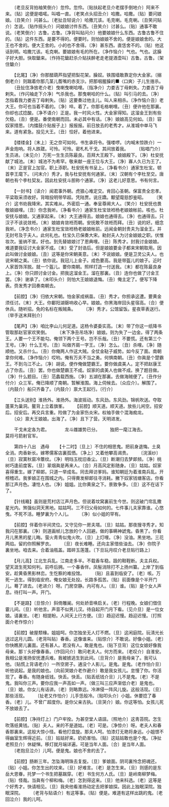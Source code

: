 <!-- { "loadSidebar": true } -->
　　〔老旦反背拍袖笑倒介〕忽伶。忽伶。〔贴扶起老旦介老摆手倒地介〕阿来不来。〔贴〕这便是唱喏。叫唱一直。〔老笑点头招丑介〕哈撒。哈撒。〔贴〕要问娘娘。〔丑笑介〕问甚么。〔老扯丑轻说介〕哈撒兀该。毛克喇。毛克喇。〔丑笑问贴介〕怎说。〔贴作摇头介〕问娘娘讨件东西。〔丑笑介〕讨甚么。〔贴〕通事不敢说。〔老笑倒介〕古鲁。古鲁。〔净背叫贴问介〕他要娘娘什么东西。古鲁古鲁不住的。〔贴〕这件东西。是要不得的。便要时。则怕娘娘不舍的。便是娘娘舍的。大王也不舍的。便大王舍的。小的也不舍得。〔净〕甚东西。直恁舍不的。〔贴〕他这话到明。哈撒兀该。毛克喇。要娘娘有毛的所在。〔净作恼介〕气也。气也。这臊子好大胆。快取鎗来。〔作持花鎗赶杀介贴扶醉老走老提酒壶叫〕古鲁。古鲁。〔架住鎗介〕 

　　【北尾】〔净〕你那醋葫芦指望把梨花架。臊奴。铁围墙敢靠定你大金家。〔搦倒老介〕则踹着你那几茎儿薝嘴的赤支沙。把那咽腥臊的■〈口爽〉子儿生揢杀。 
　　〔丑扯住净放老介老〕曳喇曳喇哈哩。〔指净介〕力娄吉丁母剌失。力娄吉丁母剌失。〔作闪袖走下介净〕气杀我也。那曳喇哈的什么。〔贴〕叫引马的去。〔净〕怎指着我力娄吉丁母剌失。〔贴〕这要奏过他主儿。叫人来相杀。〔净作恼介丑〕老大王。你可也当着不着的。〔净〕啐。着了。你那毛格喇哩。〔丑〕便许他在那裏。你却也忒捻酸。〔净不语介〕正是。我一时风火性。大金家得知。这溜金王到有些欠稳。〔丑〕便是。番使南朝而回。未必其中有话。〔净〕娘娘高见何如。〔丑〕容奴家措思。〔内擂鼓介贴报子上〕报报报。前日放去的老秀才。从淮城中单马飞来。道有紧急。投见大王。〔丑〕恰好。着他进来。 

　　【缕缕金】〔末上〕无之奈可如何。书生承将令。强喽啰。〔内喊末惊跌介〕一声金炮响。将人跌蹉。可怜。可怜。密札札干戈。其间放着我。 
　　〔贴唱门介〕生员进。〔末见介〕万死一生生员陈最良。百拜大王殿下。娘娘殿下。〔净〕杜安抚献了城池。〔末〕城池不为希罕。敬来献一座王位与大王。〔净〕寡人久已为王了。〔末〕正是官上加官。职上添职。杜安抚有书呈上。〔净看书介〕通家生杜宝。顿首李王麾下。〔问末介〕秀才。我与杜安抚有何通家。〔末〕汉朝有个李杜至交。唐朝也有个李杜契友。因此杜安抚斗胆称个通家。〔净〕这老儿好意思。书有何言。 

　　【一封书】〔读介〕闻君事外朝。虎狼心难定交。肯回心圣朝。保富贵全忠孝。平梁取采须收好。背暗投明带早超。凭陆贾。说庄蹻。颙望麾慈卽鉴昭。 
　　〔笑介〕这书劝我降宋。其实难从。外密启一通。奉呈尊阃大人。〔笑介〕杜安抚也畏敬娘娘哩。〔丑〕你念我听。〔净看书介〕通家生杜宝敛袵杨老娘娘帐前。咳也。杜安抚与娘娘。又通家起来。〔末〕大王通得去。娘娘也通得去。〔净〕也通得去。只汉子不该说敛袵。〔末〕娘娘肯敛袵而朝。安抚敢不敛袵而拜。〔丑〕说的好。细念我听。〔净念书介〕通家生杜宝敛袵杨老娘娘帐前。远闻金朝封贵夫为溜金王。并无封号及于夫人。此何礼也。杜宝久已保奏大宋。勑封夫人为讨金娘娘之职。伏惟妆次。鉴纳不宣。好也。到先替娘娘讨了恩典哩。〔丑〕陈秀才。封我讨金娘娘。难道要我征讨大金家不成。〔末〕受了封诰后。但是娘娘要金子都来宋朝取用。因此叫做讨金娘娘。〔丑〕这等是你宋朝美意。〔末〕不说娘娘。便是卫灵公夫人。也说宋朝之美。〔丑〕依你说。我冠儿上金子。成色要高。我是带盔儿的娘子。近时人家首饰浑脱。就一个盔儿。要你南朝。照样打造一付送我。〔末〕都在陈最良身上。〔净〕你只顾讨金讨金。把我这溜金王。溜在那裏。〔丑〕连你也做了讨金王罢。〔净〕谢承了。〔末叩头介〕则怕大王娘娘退悔。〔丑〕俺主定了。便写下降表。赍发秀才回奏南朝去。 

　　【前腔】〔净〕归依大宋朝。怕金家成祸苗。〔丑〕秀才。你担承这遭。要黄金须任讨。〔末〕大王。你鄱阳湖磬响收心早。娘娘。你黑海岸回头星宿高。〔合〕便休兵。随听招。免的名标在叛贼条。 
　　〔净〕秀才。公馆留饭。星夜草表送行。〔举手送末拜别介〕 

　　【尾声】〔净〕咱比李山儿何足道。这杨令婆委实高。〔末〕带了你这一纸降书管取那赵官家欢笑倒。 
　　〔末下净丑吊场净〕娘娘。则为失了一边金。得了两条王。人要一个王不能勾。俺领下两个王号。岂不乐哉。〔丑〕不要慌。还有第三个王号。〔净〕什么王号。〔丑〕叫做齐肩一字王。〔净〕怎么。〔丑〕杀哩。〔净〕随顺他。又杀什么。〔丑〕你俺两人作这大贼。全仗金鞑子威势。如今反了面。南朝拿你何难。〔净作恼介〕哎哟。俺有万夫不当之勇。何惧南朝。〔丑〕你眞是个楚霸王。不到乌江不止。〔净〕胡说。便作俺做楚霸王。要你做虞美人。定不把赵康王占了你去。〔丑〕罢。你也做楚霸王不成。奴家的虞美人也做不成。换了题目做。〔净〕什么题目。〔丑〕范蠡载西施。〔净〕五湖在那裏。去做海贼便了。〔丑作分付介〕众三军。俺已降顺了南朝。暂解淮围。海上伺候去。〔众应介〕。解围了。〔内鼓介〕船只齐备了。〔内鼓介〕禀大王起行。〔行介〕 

　　【江头送别】淮扬外。淮扬外。海波摇动。东风劲。东风劲。锦帆吹送。夺取蓬莱为巢洞。鳌背上立着旗峯。 
　　【前腔】顺天道。顺天道。放些儿闲空。招安后。招安后。再交兵言重。险做了为金家伤炎宋。权袖手做个混海痴龙。 
　　〔众〕禀大王娘娘。出海了。〔净〕且下了营。天明进发。 

　　干戈未定各为君。　　　　龙斗雌雄势已分。 
　　独把一麾江海去。　　　　莫将弓箭射官军。 

　　第四十八出　遇母 
　　【十二时】〔旦上〕不住的相思鬼。把前身退悔。土臭全消。肉香新长。嫁寒儒客店裏孤恓。〔净上〕又着他攀高谒贵。 
　　〔浣溪纱〕〔旦〕寂寞秋窗冷簟纹。〔净〕明珰玉枕旧香尘。〔旦〕断潮归去梦郞频。〔净〕桃树巧逢前度客。〔旦〕翠烟眞是再来人。〔合〕月高风定影随身。〔旦〕姑姑。奴家喜得重生。嫁了柳郞。只道一举成名。同去拜访爹妈。谁知朝廷为着淮南兵乱。开榜稽迟。我爹娘正在围城之内。只得賷发柳郞往寻消耗。撇下奴家钱塘客店。你看那江声月色。凄怆人也。〔净〕姐姐。比你黄泉之下。景致争多。〔旦〕这不在话下了。 

　　【针线箱】虽则是荒村店江声月色。但说着坟窝裏前生今世。则这破门帘乱撒星光内。煞强似洞天黑地。姑姑呵。三不归父母如何的。七件事儿夫家靠谁。心悠曳。不死不活。睡梦裏为个人儿。 
　　〔净〕似小姐的罕有。 

　　【前腔】伴着你半间灵位。又守见你一房夫壻。〔旦〕姑姑。那夜搜寻秀才。知我闪在那裏。〔净〕则道画帧儿怎放的个人回避。做的事瞒神諕鬼。昏黑了。你看月儿黑黑的星儿晦。萤火靑靑似鬼火吹。〔旦〕上灯哩。〔净〕没油。黑坐地。三花两焰。留的你照解罗衣。 
　　〔旦〕夜长难睡。还向主家借些油去。〔净〕你院子裏坐地。咱去来。合着油甁盖。踏碎玉莲蓬。〔下旦玩月叹介老旦贴行路上〕 

　　【月儿高】江北生兵乱。江南走多半。不载香车稳。趿的鞋鞓断。夫主兵权。望天涯生死知何判。前呼后拥。一个春香伴。凤髻消除打不上扬州纂。上岸了到临安。趁黄昏黑影林峦。生忔察的难投馆。 
　　〔贴〕且喜到临安了。〔老〕咳。万死一逃生。得到临安府。俺女娘无处投。长路多孤苦。〔贴〕前面像是个半开门儿。蓦了进去。〔老进介〕呀。门房空静。内可有人。〔旦〕谁。〔贴〕是个女人声息。待打叫一声。开门。 

　　【不是路】〔旦惊介〕斜倚雕阑。何处娇音唤启关。〔老〕行程晚。女娘们借住霎儿间。〔旦〕听他言。声音不似男儿汉。待自起开门月下看。〔见介旦〕是一位女娘。请裏坐。〔老〕相提盼。人间天上行方便。〔旦〕趋迎迟慢。趋迎迟慢。〔打照面介老作惊介〕 

　　【前腔】破屋颓椽。姐姐呵。你怎独坐无人灯不燃。〔旦〕这闲庭院。玩淸光长送过这月儿圆。〔老背叫贴〕春香。这像谁来。〔贴惊介〕不敢说。好像小姐。〔老〕你快瞧房儿裏面。还有甚人。若没有人。敢是鬼也。〔贴下旦背〕这位女娘好像我母亲。那丫头好像春香。〔作回问介〕敢问老夫人。何方而来。〔老叹介〕自淮安。我相公是淮扬安抚遭兵难。我被掳逃生到此间。〔旦背介〕是我母亲了。我可认他。〔贴慌上背语老介〕一所空房子。通没个人影儿。是鬼。是鬼。〔老作怕介旦〕听他说起。是我的娘也。〔向前哭娘介老作避介〕敢是我女孩儿。怠慢了你。你活现了。春香。有随身纸钱。快丢。快丢。〔贴丢纸钱介旦〕儿不是鬼。〔老〕不是鬼。我叫你三声。要你应我一声高如一声。〔做三叫三应声渐低介老〕是鬼也。〔旦〕娘。你女儿有话讲。〔老〕则略靠远。冷淋侵一阵风儿旋。这般活现。〔旦〕那些活现。 
　　〔扯老又作怕介〕儿手恁般冷。〔贴叩头介〕小姐。休要捻了春香。〔老〕儿。不曾广超度你。是你父亲古执。〔旦哭介〕娘。你这等怕。女孩儿死不放娘去了。 

　　【前腔】〔净持灯上〕门户牢拴。为甚空堂人语諠。〔照地介〕这靑苔院。怎生吹落纸黄钱。〔贴〕夫人。来的不是道姑。〔老〕可是。〔净惊介〕呀。老夫人和春香那裏来。这般大惊小怪。看他打盘旋。那夫人呵。怕漆灯无艳将身远。小姐恨不得幽室生辉得近前。〔旦〕姑姑好来。奶奶害怕。〔贴〕这姑姑敢也是个鬼。〔净扯老照旦介〕休疑惮。移灯就月端详遍。可是当年人面。〔合〕是当年人面。 
　　〔老抱旦泣介〕儿呵。便是鬼。娘也不舍的去了。 

　　【前腔】肠断三年。怎坠海明珠去复旋。〔旦〕爹娘面。阴司裏怜念把魂还。〔贴〕小姐。你怎生出的坟来。〔旦〕好难言。〔老〕是怎生来。〔旦〕则感的是东岳大恩眷。托梦一个书生把墓踹穿。〔老〕书生何方人氏。〔旦〕是岭南柳梦梅。〔贴〕怪哉。当眞有个柳和梅。〔老〕怎到得这来。〔旦〕他来科选。〔老〕这等是个好秀才。快请相见。〔旦〕我央他看淮扬动定去把爹娘探。因此上独眠深院。独眠深院。 
　　〔老背与贴语介〕有这等事。〔贴〕便是。难道有这样出跳的鬼。〔老回泣介〕我的儿呵。 


